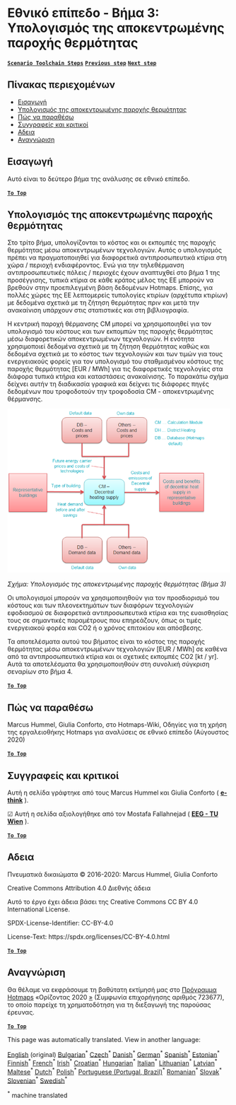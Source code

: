 <h1><a class="anchor" id="national-level---step-3--calculation-of-decentral-heat-supply" href="#national-level---step-3--calculation-of-decentral-heat-supply"><i class="fa fa-link"></i></a>Εθνικό επίπεδο - Βήμα 3: Υπολογισμός της αποκεντρωμένης παροχής θερμότητας</h1><p> <a href="guide-national-level-comprehensive-assessment-eed#part-iii-analysis-of-the-economic-potential-for-efficiency-in-heating-and-cooling_different-steps"><strong><code>Scenario Toolchain Steps</code></strong></a> <a href="Step-2-Costs-and-potentials-for-district-heating-in-representative-regions-or-cities"><strong><code>Previous step</code></strong></a> <a href="Step-4-Comparison-of-results-for-different-scenarios"><strong><code>Next step</code></strong></a></p><h2><a class="anchor" id="table-of-contents" href="#table-of-contents"><i class="fa fa-link"></i></a> Πίνακας περιεχομένων</h2><ul><li> <a href="#introduction">Εισαγωγή</a></li><li> <a href="#calculation-of-decentral-heat-supply">Υπολογισμός της αποκεντρωμένης παροχής θερμότητας</a></li><li> <a href="#how-to-cite">Πώς να παραθέσω</a></li><li> <a href="#authors-and-reviewers">Συγγραφείς και κριτικοί</a></li><li> <a href="#license">Αδεια</a></li><li> <a href="#acknowledgement">Αναγνώριση</a></li></ul><h2><a class="anchor" id="introduction" href="#introduction"><i class="fa fa-link"></i></a> Εισαγωγή</h2><p> Αυτό είναι το δεύτερο βήμα της ανάλυσης σε εθνικό επίπεδο.</p><p><ins> <code><strong><a href="#table-of-contents">To Top</a></strong></code></ins></p><h2><a class="anchor" id="calculation-of-decentral-heat-supply" href="#calculation-of-decentral-heat-supply"><i class="fa fa-link"></i></a> Υπολογισμός της αποκεντρωμένης παροχής θερμότητας</h2><p> Στο τρίτο βήμα, υπολογίζονται το κόστος και οι εκπομπές της παροχής θερμότητας μέσω αποκεντρωμένων τεχνολογιών. Αυτός ο υπολογισμός πρέπει να πραγματοποιηθεί για διαφορετικά αντιπροσωπευτικά κτίρια στη χώρα / περιοχή ενδιαφέροντος. Ενώ για την τηλεθέρμανση αντιπροσωπευτικές πόλεις / περιοχές έχουν αναπτυχθεί στο βήμα 1 της προσέγγισης, τυπικά κτίρια σε κάθε κράτος μέλος της ΕΕ μπορούν να βρεθούν στην προεπιλεγμένη βάση δεδομένων Hotmaps. Επίσης, για πολλές χώρες της ΕΕ λεπτομερείς τυπολογίες κτιρίων (αρχέτυπα κτιρίων) με δεδομένα σχετικά με τη ζήτηση θερμότητας πριν και μετά την ανακαίνιση υπάρχουν στις στατιστικές και στη βιβλιογραφία.</p><p> Η κεντρική παροχή θέρμανσης CM μπορεί να χρησιμοποιηθεί για τον υπολογισμό του κόστους και των εκπομπών της παροχής θερμότητας μέσω διαφορετικών αποκεντρωμένων τεχνολογιών. Η ενότητα χρησιμοποιεί δεδομένα σχετικά με τη ζήτηση θερμότητας καθώς και δεδομένα σχετικά με το κόστος των τεχνολογιών και των τιμών για τους ενεργειακούς φορείς για τον υπολογισμό του σταθμισμένου κόστους της παροχής θερμότητας [EUR / MWh] για τις διαφορετικές τεχνολογίες στα διάφορα τυπικά κτήρια και καταστάσεις ανακαίνισης. Το παρακάτω σχήμα δείχνει αυτήν τη διαδικασία γραφικά και δείχνει τις διάφορες πηγές δεδομένων που τροφοδοτούν την τροφοδοσία CM - αποκεντρωμένης θέρμανσης.</p><img alt="" src="../images/Hotmaps_ApproachNational_Step3.png"/><p> <em>Σχήμα: Υπολογισμός της αποκεντρωμένης παροχής θερμότητας (Βήμα 3)</em></p><p> Οι υπολογισμοί μπορούν να χρησιμοποιηθούν για τον προσδιορισμό του κόστους και των πλεονεκτημάτων των διαφόρων τεχνολογιών εφοδιασμού σε διαφορετικά αντιπροσωπευτικά κτίρια και της ευαισθησίας τους σε σημαντικές παραμέτρους που επηρεάζουν, όπως οι τιμές ενεργειακού φορέα και CO2 ή ο χρόνος επιτοκίου και απόσβεσης.</p><p> Τα αποτελέσματα αυτού του βήματος είναι το κόστος της παροχής θερμότητας μέσω αποκεντρωμένων τεχνολογιών [EUR / MWh] σε καθένα από τα αντιπροσωπευτικά κτίρια και οι σχετικές εκπομπές CO2 [kt / yr]. Αυτά τα αποτελέσματα θα χρησιμοποιηθούν στη συνολική σύγκριση σεναρίων στο βήμα 4.</p><p><ins> <code><strong><a href="#table-of-contents">To Top</a></strong></code></ins></p><h2><a class="anchor" id="how-to-cite" href="#how-to-cite"><i class="fa fa-link"></i></a> Πώς να παραθέσω</h2><p> Marcus Hummel, Giulia Conforto, στο Hotmaps-Wiki, Οδηγίες για τη χρήση της εργαλειοθήκης Hotmaps για αναλύσεις σε εθνικό επίπεδο (Αύγουστος 2020)</p><p><ins> <code><strong><a href="#table-of-contents">To Top</a></strong></code></ins></p><h2><a class="anchor" id="authors-and-reviewers" href="#authors-and-reviewers"><i class="fa fa-link"></i></a> Συγγραφείς και κριτικοί</h2><p> Αυτή η σελίδα γράφτηκε από τους Marcus Hummel και Giulia Conforto ( <strong><a href="https://e-think.ac.at">e-think</a></strong> ).</p><p> ☑ Αυτή η σελίδα αξιολογήθηκε από τον Mostafa Fallahnejad ( <strong><a href="https://eeg.tuwien.ac.at/">EEG - TU Wien</a></strong> ).</p><p> <a href="#table-of-contents"><strong><code>To Top</code></strong></a></p><h2><a class="anchor" id="license" href="#license"><i class="fa fa-link"></i></a> Αδεια</h2><p> Πνευματικά δικαιώματα © 2016-2020: Marcus Hummel, Giulia Conforto</p><p> Creative Commons Attribution 4.0 Διεθνής άδεια</p><p> Αυτό το έργο έχει άδεια βάσει της Creative Commons CC BY 4.0 International License.</p><p> SPDX-License-Identifier: CC-BY-4.0</p><p> License-Text: https://spdx.org/licenses/CC-BY-4.0.html</p><p><ins> <code><strong><a href="#table-of-contents">To Top</a></strong></code></ins></p><h2><a class="anchor" id="acknowledgement" href="#acknowledgement"><i class="fa fa-link"></i></a> Αναγνώριση</h2><p> Θα θέλαμε να εκφράσουμε τη βαθύτατη εκτίμησή μας στο <a href="https://www.hotmaps-project.eu">Πρόγραμμα Hotmaps</a> «Ορίζοντας 2020 <a href="https://www.hotmaps-project.eu">»</a> (Συμφωνία επιχορήγησης αριθμός 723677), το οποίο παρείχε τη χρηματοδότηση για τη διεξαγωγή της παρούσας έρευνας.</p><p><ins> <code><strong><a href="#table-of-contents">To Top</a></strong></code></ins></p>
<!--- THIS IS A SUPER UNIQUE IDENTIFIER -->

This page was automatically translated. View in another language:

[English](../en/Step-3-Calculation-of-decentral-heat-supply) (original) [Bulgarian](../bg/Step-3-Calculation-of-decentral-heat-supply)<sup>\*</sup> [Czech](../cs/Step-3-Calculation-of-decentral-heat-supply)<sup>\*</sup> [Danish](../da/Step-3-Calculation-of-decentral-heat-supply)<sup>\*</sup> [German](../de/Step-3-Calculation-of-decentral-heat-supply)<sup>\*</sup>  [Spanish](../es/Step-3-Calculation-of-decentral-heat-supply)<sup>\*</sup> [Estonian](../et/Step-3-Calculation-of-decentral-heat-supply)<sup>\*</sup> [Finnish](../fi/Step-3-Calculation-of-decentral-heat-supply)<sup>\*</sup> [French](../fr/Step-3-Calculation-of-decentral-heat-supply)<sup>\*</sup> [Irish](../ga/Step-3-Calculation-of-decentral-heat-supply)<sup>\*</sup> [Croatian](../hr/Step-3-Calculation-of-decentral-heat-supply)<sup>\*</sup> [Hungarian](../hu/Step-3-Calculation-of-decentral-heat-supply)<sup>\*</sup> [Italian](../it/Step-3-Calculation-of-decentral-heat-supply)<sup>\*</sup> [Lithuanian](../lt/Step-3-Calculation-of-decentral-heat-supply)<sup>\*</sup> [Latvian](../lv/Step-3-Calculation-of-decentral-heat-supply)<sup>\*</sup> [Maltese](../mt/Step-3-Calculation-of-decentral-heat-supply)<sup>\*</sup> [Dutch](../nl/Step-3-Calculation-of-decentral-heat-supply)<sup>\*</sup> [Polish](../pl/Step-3-Calculation-of-decentral-heat-supply)<sup>\*</sup> [Portuguese (Portugal, Brazil)](../pt/Step-3-Calculation-of-decentral-heat-supply)<sup>\*</sup> [Romanian](../ro/Step-3-Calculation-of-decentral-heat-supply)<sup>\*</sup> [Slovak](../sk/Step-3-Calculation-of-decentral-heat-supply)<sup>\*</sup> [Slovenian](../sl/Step-3-Calculation-of-decentral-heat-supply)<sup>\*</sup> [Swedish](../sv/Step-3-Calculation-of-decentral-heat-supply)<sup>\*</sup> 

<sup>\*</sup> machine translated
